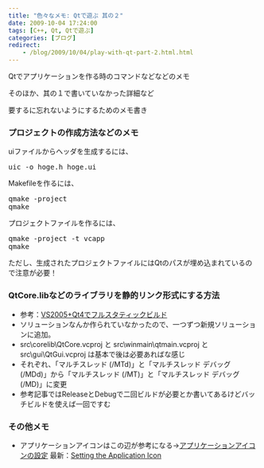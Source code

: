 ```yaml
---
title: "色々なメモ: Qtで遊ぶ 其の２"
date: 2009-10-04 17:24:00
tags: [C++, Qt, Qtで遊ぶ]
categories: [ブログ]
redirect:
    - /blog/2009/10/04/play-with-qt-part-2.html.html
---
```


Qtでアプリケーションを作る時のコマンドなどなどのメモ

そのほか、其の１で書いていなかった詳細など

要するに忘れないようにするためのメモ書き

### プロジェクトの作成方法などのメモ

uiファイルからヘッダを生成するには、

<pre>uic -o hoge.h hoge.ui
</pre>



  


Makefileを作るには、

<pre>qmake -project
qmake
</pre>



  


プロジェクトファイルを作るには、

<pre>qmake -project -t vcapp
qmake
</pre>

ただし、生成されたプロジェクトファイルにはQtのパスが埋め込まれているので注意が必要！



  


### QtCore.libなどのライブラリを静的リンク形式にする方法

  * 参考：[VS2005+Qt4でフルスタティックビルド][1]
  * ソリューションなんか作られていなかったので、一つずつ新規ソリューションに追加。
  * src\corelib\QtCore.vcproj と src\winmain\qtmain.vcproj と　src\gui\QtGui.vcproj は基本で後は必要あればな感じ
  * それぞれ、「マルチスレッド (/MTd)」と「マルチスレッド デバッグ (/MDd)」から「マルチスレッド (/MT)」と「マルチスレッド デバッグ (/MD)」に変更
  * 参考記事ではReleaseとDebugで二回ビルドが必要とか書いてあるけどバッチビルドを使えば一回ですむ

 [1]: http://d.kawataso.net/2008/03/vs2005qt4-1.html



  


### その他メモ

  * アプリケーションアイコンはこの辺が参考になる→[アプリケーションアイコンの設定][2] 最新：[Setting the Application Icon][3]

 [2]: http://www.kde.gr.jp/~ichi/qt/appicon.html
 [3]: http://qt.linux-life.net/4/doc/ja/appicon.html
